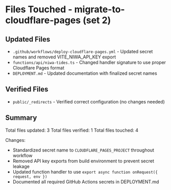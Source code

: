 # Files Touched - migrate-to-cloudflare-pages (set 2)

## Updated Files
- `.github/workflows/deploy-cloudflare-pages.yml` - Updated secret names and removed VITE_NIWA_API_KEY export
- `functions/api/niwa-tides.ts` - Changed handler signature to use proper Cloudflare Pages format
- `DEPLOYMENT.md` - Updated documentation with finalized secret names

## Verified Files
- `public/_redirects` - Verified correct configuration (no changes needed)

## Summary
Total files updated: 3
Total files verified: 1
Total files touched: 4

Changes:
- Standardized secret name to `CLOUDFLARE_PAGES_PROJECT` throughout workflow
- Removed API key exports from build environment to prevent secret leakage
- Updated function handler to use `export async function onRequest({ request, env })`
- Documented all required GitHub Actions secrets in DEPLOYMENT.md
